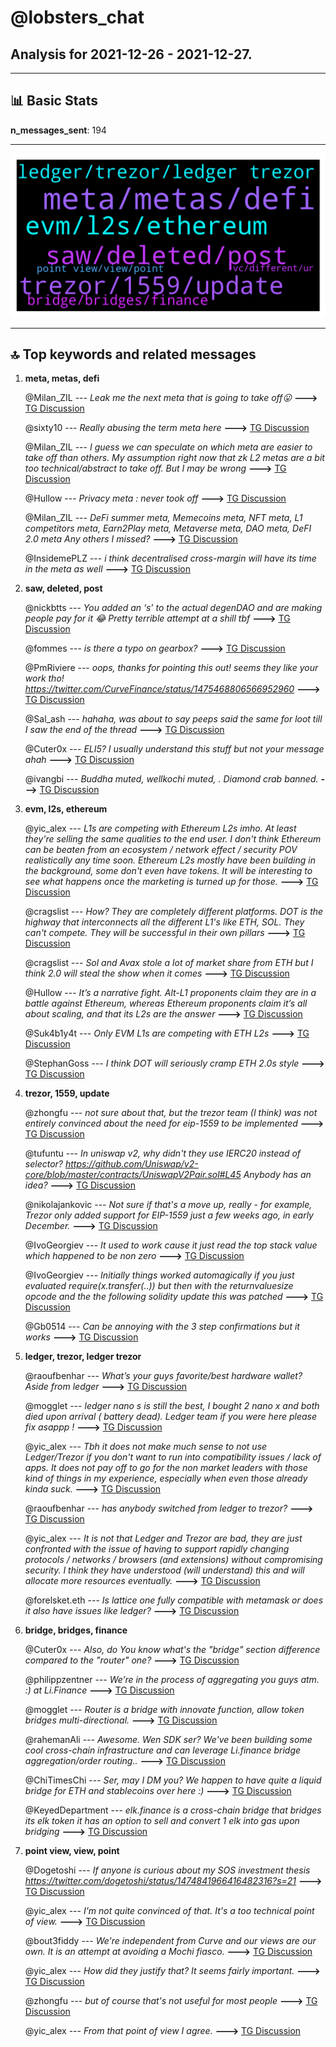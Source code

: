 # **@lobsters_chat**
 ## Analysis for **2021-12-26** - **2021-12-27**.

---

## 📊 **Basic Stats**

**n_messages_sent**: 194

---
![wordcloud](lobsters_chat_1Days_wordcloud.png)

---


## 🔝 **Top keywords and related messages**

1. **meta, metas, defi**

    @Milan_ZIL --- *Leak me the next meta that is going to take off😛* **--->** [TG Discussion](https://t.me/lobsters_chat/310711)

    @sixty10 --- *Really abusing the term meta here* **--->** [TG Discussion](https://t.me/lobsters_chat/310721)

    @Milan_ZIL --- *I guess we can speculate on which meta are easier to take off than others. My assumption right now that zk L2 metas are a bit too technical/abstract to take off. But I may be wrong* **--->** [TG Discussion](https://t.me/lobsters_chat/310714)

    @Hullow --- *Privacy meta : never took off* **--->** [TG Discussion](https://t.me/lobsters_chat/310710)

    @Milan_ZIL --- *DeFi summer meta, Memecoins meta, NFT meta, L1 competitors meta, Earn2Play meta, Metaverse meta, DAO meta, DeFI 2.0 meta  Any others I missed?* **--->** [TG Discussion](https://t.me/lobsters_chat/310696)

    @InsidemePLZ --- *i think decentralised cross-margin will have its time in the meta as well* **--->** [TG Discussion](https://t.me/lobsters_chat/310745)

2. **saw, deleted, post**

    @nickbtts --- *You added an ‘s’ to the actual degenDAO and are making people pay for it 😂  Pretty terrible attempt at a shill tbf* **--->** [TG Discussion](https://t.me/lobsters_chat/310794)

    @fommes --- *is there a typo on gearbox?* **--->** [TG Discussion](https://t.me/lobsters_chat/310672)

    @PmRiviere --- *oops, thanks for pointing this out! seems they like your work tho! https://twitter.com/CurveFinance/status/1475468806566952960* **--->** [TG Discussion](https://t.me/lobsters_chat/310916)

    @Sal_ash --- *hahaha, was about to say peeps said the same for loot till I saw the end of the thread* **--->** [TG Discussion](https://t.me/lobsters_chat/310576)

    @Cuter0x --- *ELI5? I usually understand this stuff but not your message ahah* **--->** [TG Discussion](https://t.me/lobsters_chat/310616)

    @ivangbi --- *Buddha muted, wellkochi muted, . Diamond crab banned.* **--->** [TG Discussion](https://t.me/lobsters_chat/310846)

3. **evm, l2s, ethereum**

    @yic_alex --- *L1s are competing with Ethereum L2s imho. At least they're selling the same qualities to the end user. I don't think Ethereum can be beaten from an ecosystem / network effect / security POV realistically any time soon.  Ethereum L2s mostly have been building in the background, some don't even have tokens. It will be interesting to see what happens once the marketing is turned up for those.* **--->** [TG Discussion](https://t.me/lobsters_chat/310689)

    @cragslist --- *How? They are completely different platforms. DOT is the highway that interconnects all the different L1's like ETH, SOL. They can't compete. They will be successful in their own pillars* **--->** [TG Discussion](https://t.me/lobsters_chat/310756)

    @cragslist --- *Sol and Avax stole a lot of market share from ETH but I think 2.0 will steal the show when it comes* **--->** [TG Discussion](https://t.me/lobsters_chat/310694)

    @Hullow --- *It’s a narrative fight. Alt-L1 proponents claim they are in a battle against Ethereum, whereas Ethereum proponents claim it’s all about scaling, and that its L2s are the answer* **--->** [TG Discussion](https://t.me/lobsters_chat/310688)

    @Suk4b1y4t --- *Only EVM L1s are competing with ETH L2s* **--->** [TG Discussion](https://t.me/lobsters_chat/310693)

    @StephanGoss --- *I think DOT will seriously cramp ETH 2.0s style* **--->** [TG Discussion](https://t.me/lobsters_chat/310750)

4. **trezor, 1559, update**

    @zhongfu --- *not sure about that, but the trezor team (I think) was not entirely convinced about the need for eip-1559 to be implemented* **--->** [TG Discussion](https://t.me/lobsters_chat/310880)

    @tufuntu --- *In uniswap v2, why didn't they use IERC20 instead of selector?  https://github.com/Uniswap/v2-core/blob/master/contracts/UniswapV2Pair.sol#L45  Anybody has an idea?* **--->** [TG Discussion](https://t.me/lobsters_chat/310940)

    @nikolajankovic --- *Not sure if that's a move up, really - for example, Trezor only added support for EIP-1559 just a few weeks ago, in early December.* **--->** [TG Discussion](https://t.me/lobsters_chat/310865)

    @IvoGeorgiev --- *It used to work cause it just read the top stack value which happened to be non zero* **--->** [TG Discussion](https://t.me/lobsters_chat/310945)

    @IvoGeorgiev --- *Initially things worked automagically if you just evaluated require(x.transfer(..)) but then with the returnvaluesize opcode and the the following solidity update this was patched* **--->** [TG Discussion](https://t.me/lobsters_chat/310944)

    @Gb0514 --- *Can be annoying with the 3 step confirmations but it works* **--->** [TG Discussion](https://t.me/lobsters_chat/310850)

5. **ledger, trezor, ledger trezor**

    @raoufbenhar --- *What’s your guys favorite/best hardware wallet? Aside from ledger* **--->** [TG Discussion](https://t.me/lobsters_chat/310842)

    @mogglet --- *ledger nano s is still the best, I bought 2 nano x and both died upon arrival ( battery dead). Ledger team if you were here please fix asappp !* **--->** [TG Discussion](https://t.me/lobsters_chat/310859)

    @yic_alex --- *Tbh it does not make much sense to not use Ledger/Trezor if you don't want to run into compatibility issues / lack of apps. It does not pay off to go for the non market leaders with those kind of things in my experience, especially when even those already kinda suck.* **--->** [TG Discussion](https://t.me/lobsters_chat/310854)

    @raoufbenhar --- *has anybody switched from ledger to trezor?* **--->** [TG Discussion](https://t.me/lobsters_chat/310861)

    @yic_alex --- *It is not that Ledger and Trezor are bad, they are just confronted with the issue of having to support rapidly changing protocols / networks / browsers (and extensions) without compromising security. I think they have understood (will understand) this and will allocate more resources eventually.* **--->** [TG Discussion](https://t.me/lobsters_chat/310889)

    @forelsket.eth --- *Is lattice one fully compatible with metamask or does it also have issues like ledger?* **--->** [TG Discussion](https://t.me/lobsters_chat/310856)

6. **bridge, bridges, finance**

    @Cuter0x --- *Also, do You know what's the "bridge" section difference compared to the "router" one?* **--->** [TG Discussion](https://t.me/lobsters_chat/310613)

    @philippzentner --- *We’re in the process of aggregating you guys atm. :) at Li.Finance* **--->** [TG Discussion](https://t.me/lobsters_chat/310645)

    @mogglet --- *Router is a bridge with innovate function, allow token bridges multi-directional.* **--->** [TG Discussion](https://t.me/lobsters_chat/310615)

    @rahemanAli --- *Awesome. Wen SDK ser? We've been building some cool cross-chain infrastructure and can leverage Li.finance bridge aggregation/order routing..* **--->** [TG Discussion](https://t.me/lobsters_chat/310646)

    @ChiTimesChi --- *Ser, may I DM you? We happen to have quite a liquid bridge for ETH and stablecoins over here :)* **--->** [TG Discussion](https://t.me/lobsters_chat/310648)

    @KeyedDepartment --- *elk.finance is a cross-chain bridge that bridges its elk token  it has an option to sell and convert 1 elk into gas upon bridging* **--->** [TG Discussion](https://t.me/lobsters_chat/310766)

7. **point view, view, point**

    @Dogetoshi --- *If anyone is curious about my SOS investment thesis https://twitter.com/dogetoshi/status/1474841966416482316?s=21* **--->** [TG Discussion](https://t.me/lobsters_chat/310575)

    @yic_alex --- *I'm not quite convinced of that. It's a too technical point of view.* **--->** [TG Discussion](https://t.me/lobsters_chat/310695)

    @bout3fiddy --- *We're independent from Curve and our views are our own. It is an attempt at avoiding a Mochi fiasco.* **--->** [TG Discussion](https://t.me/lobsters_chat/310915)

    @yic_alex --- *How did they justify that? It seems fairly important.* **--->** [TG Discussion](https://t.me/lobsters_chat/310882)

    @zhongfu --- *but of course that's not useful for most people* **--->** [TG Discussion](https://t.me/lobsters_chat/310876)

    @yic_alex --- *From that point of view I agree.* **--->** [TG Discussion](https://t.me/lobsters_chat/310709)

